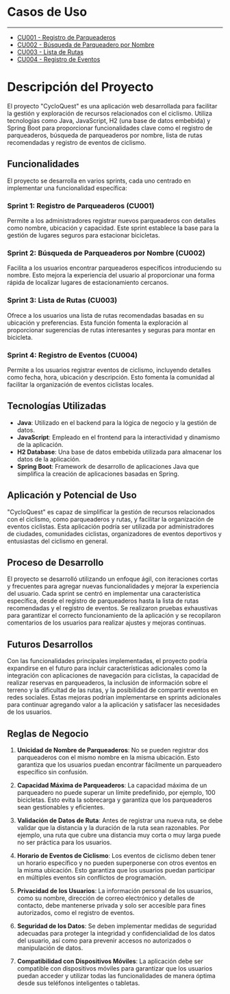 # Casos de Uso
---

* [CU001 - Registro de Parqueaderos](CU001-registrar-parqueadero.md)
* [CU002 - Búsqueda de Parqueadero por Nombre](CU002-buscar-nombre.md)
* [CU003 - Lista de Rutas](CU003-listar-rutas.md)
* [CU004 - Registro de Eventos](CU004-registrar-evento.md)


# Descripción del Proyecto

El proyecto "CycloQuest" es una aplicación web desarrollada para facilitar la gestión y exploración de recursos relacionados con el ciclismo. Utiliza tecnologías como Java, JavaScript, H2 (una base de datos embebida) y Spring Boot para proporcionar funcionalidades clave como el registro de parqueaderos, búsqueda de parqueaderos por nombre, lista de rutas recomendadas y registro de eventos de ciclismo.

## Funcionalidades

El proyecto se desarrolla en varios sprints, cada uno centrado en implementar una funcionalidad específica:

### Sprint 1: Registro de Parqueaderos (CU001)

Permite a los administradores registrar nuevos parqueaderos con detalles como nombre, ubicación y capacidad. Este sprint establece la base para la gestión de lugares seguros para estacionar bicicletas.

### Sprint 2: Búsqueda de Parqueaderos por Nombre (CU002)

Facilita a los usuarios encontrar parqueaderos específicos introduciendo su nombre. Esto mejora la experiencia del usuario al proporcionar una forma rápida de localizar lugares de estacionamiento cercanos.

### Sprint 3: Lista de Rutas (CU003)

Ofrece a los usuarios una lista de rutas recomendadas basadas en su ubicación y preferencias. Esta función fomenta la exploración al proporcionar sugerencias de rutas interesantes y seguras para montar en bicicleta.

### Sprint 4: Registro de Eventos (CU004)

Permite a los usuarios registrar eventos de ciclismo, incluyendo detalles como fecha, hora, ubicación y descripción. Esto fomenta la comunidad al facilitar la organización de eventos ciclistas locales.

## Tecnologías Utilizadas

- **Java**: Utilizado en el backend para la lógica de negocio y la gestión de datos.
- **JavaScript**: Empleado en el frontend para la interactividad y dinamismo de la aplicación.
- **H2 Database**: Una base de datos embebida utilizada para almacenar los datos de la aplicación.
- **Spring Boot**: Framework de desarrollo de aplicaciones Java que simplifica la creación de aplicaciones basadas en Spring.

## Aplicación y Potencial de Uso

"CycloQuest" es capaz de simplificar la gestión de recursos relacionados con el ciclismo, como parqueaderos y rutas, y facilitar la organización de eventos ciclistas. Esta aplicación podría ser utilizada por administradores de ciudades, comunidades ciclistas, organizadores de eventos deportivos y entusiastas del ciclismo en general.

## Proceso de Desarrollo

El proyecto se desarrolló utilizando un enfoque ágil, con iteraciones cortas y frecuentes para agregar nuevas funcionalidades y mejorar la experiencia del usuario. Cada sprint se centró en implementar una característica específica, desde el registro de parqueaderos hasta la lista de rutas recomendadas y el registro de eventos. Se realizaron pruebas exhaustivas para garantizar el correcto funcionamiento de la aplicación y se recopilaron comentarios de los usuarios para realizar ajustes y mejoras continuas.

## Futuros Desarrollos

Con las funcionalidades principales implementadas, el proyecto podría expandirse en el futuro para incluir características adicionales como la integración con aplicaciones de navegación para ciclistas, la capacidad de realizar reservas en parqueaderos, la inclusión de información sobre el terreno y la dificultad de las rutas, y la posibilidad de compartir eventos en redes sociales. Estas mejoras podrían implementarse en sprints adicionales para continuar agregando valor a la aplicación y satisfacer las necesidades de los usuarios.


## Reglas de Negocio

1. **Unicidad de Nombre de Parqueaderos**: No se pueden registrar dos parqueaderos con el mismo nombre en la misma ubicación. Esto garantiza que los usuarios puedan encontrar fácilmente un parqueadero específico sin confusión.

2. **Capacidad Máxima de Parqueaderos**: La capacidad máxima de un parqueadero no puede superar un límite predefinido, por ejemplo, 100 bicicletas. Esto evita la sobrecarga y garantiza que los parqueaderos sean gestionables y eficientes.

3. **Validación de Datos de Ruta**: Antes de registrar una nueva ruta, se debe validar que la distancia y la duración de la ruta sean razonables. Por ejemplo, una ruta que cubre una distancia muy corta o muy larga puede no ser práctica para los usuarios.

4. **Horario de Eventos de Ciclismo**: Los eventos de ciclismo deben tener un horario específico y no pueden superponerse con otros eventos en la misma ubicación. Esto garantiza que los usuarios puedan participar en múltiples eventos sin conflictos de programación.

5. **Privacidad de los Usuarios**: La información personal de los usuarios, como su nombre, dirección de correo electrónico y detalles de contacto, debe mantenerse privada y solo ser accesible para fines autorizados, como el registro de eventos.

6. **Seguridad de los Datos**: Se deben implementar medidas de seguridad adecuadas para proteger la integridad y confidencialidad de los datos del usuario, así como para prevenir accesos no autorizados o manipulación de datos.

7. **Compatibilidad con Dispositivos Móviles**: La aplicación debe ser compatible con dispositivos móviles para garantizar que los usuarios puedan acceder y utilizar todas las funcionalidades de manera óptima desde sus teléfonos inteligentes o tabletas.

